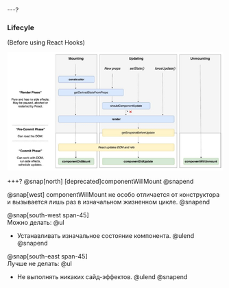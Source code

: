 ---?
### Lifecyle
(Before using React Hooks)

![TIP](template/img/lifecycle.jpg)

+++?
@snap[north]
[deprecated]componentWillMount
@snapend

@snap[west]
componentWillMount не особо отличается от конструктора и вызывается лишь раз в изначальном жизненном цикле.
@snapend

@snap[south-west span-45]
<br>
Можно делать: 
@ul[](false)
- Устанавливать изначальное состояние компонента.
@ulend
@snapend

@snap[south-east span-45]
<br>
Лучше не делать: 
@ul[](false)
- Не выполнять никаких сайд-эффектов.
@ulend
@snapend
